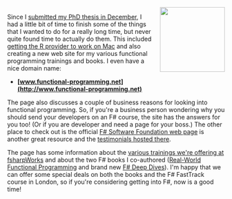 ﻿<a href="http://www.functional-programming.net">
<img src="http://tomasp.net/blog/2015/books-trainings/snip.png" style="width:150px;float:right;margin:0px 0px 15px 15px" />
</a>

Since I [submitted my PhD thesis in December](https://twitter.com/tomaspetricek/status/544531884030840832),
I had a little bit of time to finish some of the things that I wanted to do for a really long time, but
never quite found time to actually do them. This included [getting the R provider to work on 
Mac](http://bluemountaincapital.github.io/FSharpRProvider/mac-and-linux.html) and also creating a new 
web site for my various functional programming trainings and books. I even have a nice domain name:

 - **[www.functional-programming.net](http://www.functional-programming.net)**

The page also discusses a couple of business reasons for looking into functional programming. So, if you're
a business person wondering why you should send your developers on an F# course, the site has the answers
for you too! (Or if you are developer and need a page for your boss.) The other place to check out is the
official [F# Software Foundation web page](http://www.fsharp.org) is another great resource and the
[testimonials hosted there](http://fsharp.org/testimonials/).

The page has some information about the [various trainings we're offering at fsharpWorks](http://functional-programming.net/#trainings)
and about the two F# books I co-authored ([Real-World Functional Programming](http://functional-programming.net/rwfp/) and 
brand new [F# Deep Dives](http://functional-programming.net/deepdives/)). 
I'm happy that we can offer some special deals on both the books and the F# FastTrack course in London, 
so if you're considering getting into F#, now is a good time!
